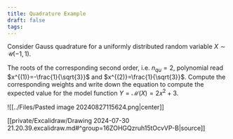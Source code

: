 ```yaml
---
title: Quadrature Example
draft: false
tags:
---
```

Consider Gauss quadrature for a uniformly distributed random variable $X \sim \mathcal{U}(-1,1)$.

The roots of the corresponding second order, i.e. $n_{q u}=2$, polynomial read $x^{(1)}=-\frac{1}{\sqrt{3}}$ and $x^{(2)}=\frac{1}{\sqrt{3}}$. Compute the corresponding weights and write down the equation to compute the expected value for the model function $Y=\mathcal{M}(X)=2 x^2+3$.



![[../Files/Pasted image 20240827115624.png|center]]

[[private/Excalidraw/Drawing 2024-07-30 21.20.39.excalidraw.md#^group=16ZOHGQzruh15tOcvVP-B|source]]